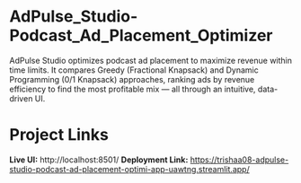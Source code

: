 # AdPulse_Studio-Podcast_Ad_Placement_Optimizer
AdPulse Studio optimizes podcast ad placement to maximize revenue within time limits. It compares Greedy (Fractional Knapsack) and Dynamic Programming (0/1 Knapsack) approaches, ranking ads by revenue efficiency to find the most profitable mix — all through an intuitive, data-driven UI.
#  Project Links

 **Live UI:**  http://localhost:8501/
**Deployment Link:** https://trishaa08-adpulse-studio-podcast-ad-placement-optimi-app-uawtng.streamlit.app/
